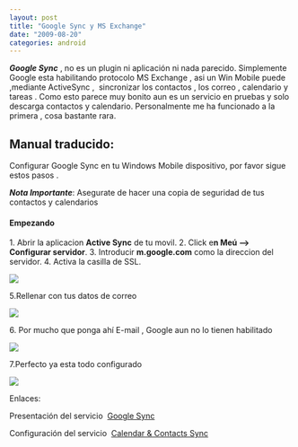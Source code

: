 ```yaml
---
layout: post
title: "Google Sync y MS Exchange"
date: "2009-08-20"
categories: android
---
```


_**Google Sync**_ , no es un plugin ni aplicación ni nada parecido. Simplemente Google esta habilitando protocolo MS Exchange , asi un Win Mobile puede ,mediante ActiveSync ,  sincronizar los contactos , los correo , calendario y tareas . Como esto parece muy bonito aun es un servicio en pruebas y solo descarga contactos y calendario. Personalmente me ha funcionado a la primera , cosa bastante rara.

## Manual traducido:

Configurar Google Sync en tu Windows Mobile dispositivo, por favor sigue estos pasos .

_**Nota Importante**_: Asegurate de hacer una copia de seguridad de tus contactos y calendarios

#### Empezando

1\. Abrir la aplicacion **Active Sync** de tu movil. 2. Click e**n Meú --> Configurar servidor**. 3. Introducir **m.google.com** como la direccion del servidor. 4. Activa la casilla de SSL.

![](images/mobile_138636b_en.gif)

5.Rellenar con tus datos de correo

![](images/mobile_138636c_en.gif)

6\. Por mucho que ponga ahí E-mail , Google aun no lo tienen habilitado

![](images/mobile_138636d_en.gif)

7.Perfecto ya esta todo configurado

![](images/mobile_138636e_en.gif)

Enlaces:

Presentación del servicio  [Google Sync](https://www.google.com/mobile/products/sync.html#p=winmo)

Configuración del servicio  [Calendar & Contacts Sync](https://www.google.com/support/mobile/bin/answer.py?hl=en&answer=138636)
